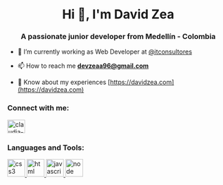 <h1 align="center">Hi 👋, I'm David Zea</h1>
<h3 align="center">A passionate junior developer from Medellín - Colombia</h3>

- 🔭 I’m currently working as Web Developer at [@itconsultores](https://www.linkedin.com/company/itconsultores/mycompany)

- 📫 How to reach me **devzeaa96@gmail.com**

- 📄 Know about my experiences [https://davidzea.com](https://davidzea.com)

<h3 align="left">Connect with me:</h3>
<p align="left">
<a href="https://www.linkedin.com/in/davidzea" target="_blank"><img align="center" src="https://raw.githubusercontent.com/rahuldkjain/github-profile-readme-generator/master/src/images/icons/Social/linked-in-alt.svg" alt="claudia-valdivieso-castillo" height="30" width="40" /></a>
</p>

<h3 align="left">Languages and Tools:</h3>

<p align="left"> 
<a href="https://www.w3schools.com/css/" target="_blank"> <img src="https://cdn.jsdelivr.net/gh/devicons/devicon/icons/css3/css3-original.svg" alt="css3" width="40" height="40"/> </a>
<a href="https://www.w3schools.com/html/default.asp" target="_blank"> <img src="https://cdn.jsdelivr.net/gh/devicons/devicon/icons/html5/html5-original.svg" alt="html" width="40" height="40"/> </a>
<a href="https://www.w3schools.com/html/default.asp" target="_blank"> <img src="https://cdn.jsdelivr.net/gh/devicons/devicon/icons/javascript/javascript-plain.svg"
alt="javascript" width="40" height="40"/> </a>
<a href="https://www.javascript.com/" target="_blank"> <img src="https://cdn.jsdelivr.net/gh/devicons/devicon/icons/nodejs/nodejs-original.svg"
alt="node" width="40" height="40"/> </a>
</p>


<!--
**devzeaa96/devzeaa96** is a ✨ _special_ ✨ repository because its `README.md` (this file) appears on your GitHub profile.

Here are some ideas to get you started:

- 🔭 I’m currently working on ...
- 🌱 I’m currently learning ...
- 👯 I’m looking to collaborate on ...
- 🤔 I’m looking for help with ...
- 💬 Ask me about ...
- 📫 How to reach me: ...
- 😄 Pronouns: ...
- ⚡ Fun fact: ...
-->
